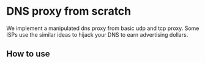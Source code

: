 # DNS proxy from scratch
We implement a manipulated dns proxy from basic udp and tcp proxy. Some ISPs use the similar ideas to hijack your DNS to earn advertising dollars.

## How to use

